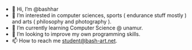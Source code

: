- 👋 Hi, I’m @bashhar
- 👀 I’m interested in computer sciences, sports ( endurance stuff mostly ) and arts ( philosophy and photography ). 
- 🌱 I’m currently learning Computer Science @ unamur.
- 💞️ I’m looking to improve my own programming skills.
- 📫 How to reach me student@bash-art.net. 

<!---
bashhar/bashhar is a ✨ special ✨ repository because its `README.md` (this file) appears on your GitHub profile.
You can click the Preview link to take a look at your changes.
--->
